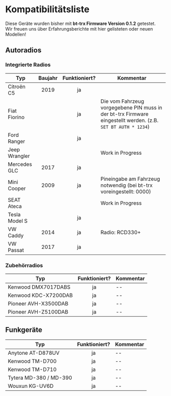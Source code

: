 # Kompatibilitätsliste

Diese Geräte wurden bisher mit **bt-trx Firmware Version 0.1.2** getestet.  
Wir freuen uns über Erfahrungsberichte mit hier gelisteten oder neuen Modellen!

## Autoradios

### Integrierte Radios

| Typ                      | Baujahr | Funktioniert? | Kommentar |
|--------------------------|:-------:|:-------------:|-----------|
| Citroën C5               | 2019    |ja            |  |
| Fiat Fiorino             |         |ja            | Die vom Fahrzeug vorgegebene PIN muss in der bt-trx Firmware eingestellt werden. (z.B. `SET BT AUTH * 1234`) |
| Ford Ranger              |         |ja            |  |
| Jeep Wrangler            |         |              | Work in Progress |
| Mercedes GLC             | 2017    |ja            |  |
| Mini Cooper              | 2009    |ja            | Pineingabe am Fahrzeug notwendig (bei bt-trx voreingestellt: 0000) |
| SEAT Ateca               |         |               | Work in Progress |
| Tesla Model S            |         |ja            |  |
| VW Caddy                 | 2014    |ja            | Radio: RCD330+ |
| VW Passat                | 2017    |ja            |  |

### Zubehörradios

| Typ                      | Funktioniert? | Kommentar |
|--------------------------|:-------------:|-----------|
| Kenwood DMX7017DABS      | ja            | -- |
| Kenwood KDC-X7200DAB     | ja            | -- |
| Pioneer AVH-X3500DAB     | ja            | -- |
| Pioneer AVH-Z5100DAB     | ja            | -- |

## Funkgeräte

| Typ                      | Funktioniert? | Kommentar |
|--------------------------|:-------------:|-----------|
| Anytone AT-D878UV        | ja            | -- |
| Kenwood TM-D700          | ja            | -- |
| Kenwood TM-D710          | ja            | -- |
| Tytera MD-380 / MD-390   | ja            | -- |
| Wouxun KG-UV6D           | ja            | -- |
